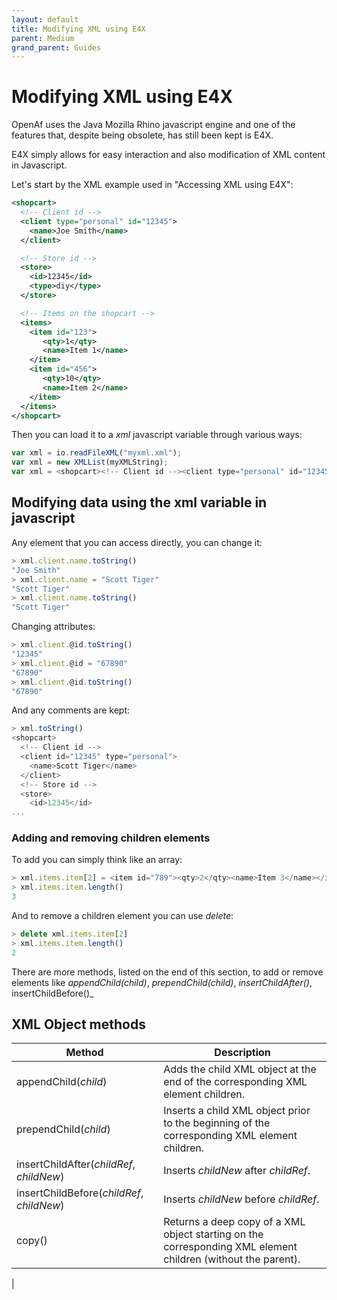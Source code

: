 ```yaml
---
layout: default
title: Modifying XML using E4X
parent: Medium
grand_parent: Guides
---
```


# Modifying XML using E4X

OpenAf uses the Java Mozilla Rhino javascript engine and one of the features that, despite being obsolete, has still been kept is E4X.

E4X simply allows for easy interaction and also modification of XML content in Javascript.

Let's start by the XML example used in "Accessing XML using E4X":

````xml
<shopcart>
  <!-- Client id -->
  <client type="personal" id="12345">
    <name>Joe Smith</name>
  </client>

  <!-- Store id -->
  <store>
    <id>12345</id>
    <type>diy</type>
  </store>

  <!-- Items on the shopcart -->
  <items>
    <item id="123">
       <qty>1</qty>
       <name>Item 1</name>
    </item>
    <item id="456">
       <qty>10</qty>
       <name>Item 2</name>
    </item>
  </items>
</shopcart>
````

Then you can load it to a _xml_ javascript variable through various ways:

````javascript
var xml = io.readFileXML("myxml.xml");
var xml = new XMLList(myXMLString);
var xml = <shopcart><!-- Client id --><client type="personal" id="12345">...
````

## Modifying data using the xml variable in javascript

Any element that you can access directly, you can change it:

````javascript
> xml.client.name.toString()
"Joe Smith"
> xml.client.name = "Scott Tiger"
"Scott Tiger"
> xml.client.name.toString()
"Scott Tiger"
````

Changing attributes:

````javascript
> xml.client.@id.toString()
"12345"
> xml.client.@id = "67890"
"67890"
> xml.client.@id.toString()
"67890"
````



And any comments are kept:

````javascript
> xml.toString()
<shopcart>
  <!-- Client id -->
  <client id="12345" type="personal">
    <name>Scott Tiger</name>
  </client>
  <!-- Store id -->
  <store>
    <id>12345</id>
...    
````

### Adding and removing children elements

To add you can simply think like an array:

````javascript
> xml.items.item[2] = <item id="789"><qty>2</qty><name>Item 3</name></item>
> xml.items.item.length()
3
````

And to remove a children element you can use _delete_:

````javascript
> delete xml.items.item[2]
> xml.items.item.length()
2
````

There are more methods, listed on the end of this section, to add or remove elements like _appendChild(child)_, _prependChild(child)_, _insertChildAfter()_, insertChildBefore()_

## XML Object methods

| Method | Description |
|--------|-------------|
| appendChild(_child_) | Adds the child XML object at the end of the corresponding XML element children. |
| prependChild(_child_) | Inserts a child XML object prior to the beginning of the corresponding XML element children. |
| insertChildAfter(_childRef_, _childNew_) | Inserts _childNew_ after _childRef_. |
| insertChildBefore(_childRef_, _childNew_) | Inserts _childNew_ before _childRef_. |
| copy() | Returns a deep copy of a XML object starting on the corresponding XML element children (without the parent). |
| 